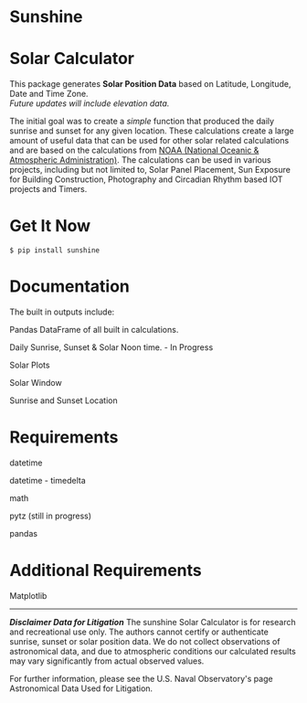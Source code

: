 Sunshine
==========

Solar Calculator
==========

This package generates **Solar Position Data** based on Latitude, Longitude, Date and Time Zone.  
*Future updates will include elevation data.* 

The initial goal was to create a *simple* function that produced the daily sunrise and sunset for any given location. These calculations create a large amount of useful data that can be used for other solar related calculations and are based on the calculations from [NOAA (National Oceanic & Atmospheric Administration)](https://www.esrl.noaa.gov/gmd/grad/solcalc/).  The calculations can be used in various projects, including but not limited to, Solar Panel Placement, Sun Exposure for Building Construction, Photography and Circadian Rhythm based IOT projects and Timers. 

Get It Now
==========

    $ pip install sunshine


Documentation
=============

The built in outputs include:

Pandas DataFrame of all built in calculations. 

Daily Sunrise, Sunset & Solar Noon time. - In Progress

Solar Plots

Solar Window

Sunrise and Sunset Location


Requirements
============

datetime

datetime - timedelta

math

pytz (still in progress)

pandas

Additional Requirements
============ 
Matplotlib 

-----

***Disclaimer Data for Litigation***
The sunshine Solar Calculator is for research and recreational use only. The authors cannot certify or authenticate sunrise, sunset or solar position data. We do not collect observations of astronomical data, and due to atmospheric conditions our calculated results may vary significantly from actual observed values.

For further information, please see the U.S. Naval Observatory's page Astronomical Data Used for Litigation.
